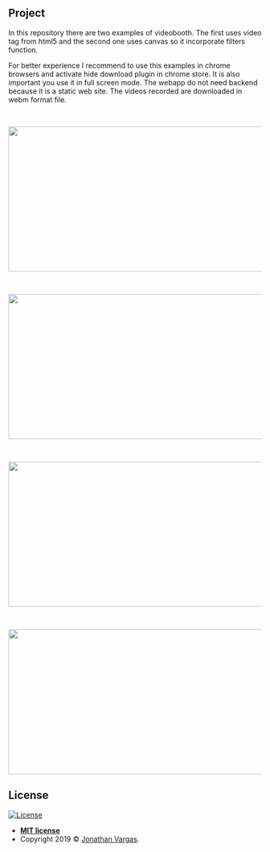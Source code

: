 ## Project

In this repository there are two examples of videobooth. The first uses video tag from html5 and the second one uses canvas so it incorporate filters function.

For better experience I recommend to use this examples in chrome browsers and activate hide download plugin in chrome store. It is also important you use it in full screen mode. The webapp do not need backend because it is a static web site. The videos recorded are downloaded in webm format file.


<br>

<p align="center">
  <img height="288" width="512" src="https://res.cloudinary.com/dnv0qwkrk/image/upload/v1601398512/wordpress_Jonathan/videobooth1.png">
</p>

<br>
<p align="center">
  <img height="288" width="512" src="https://res.cloudinary.com/dnv0qwkrk/image/upload/v1601398512/wordpress_Jonathan/videobooth2.png">
</p>
<br>
<p align="center">
  <img height="288" width="512" src="https://res.cloudinary.com/dnv0qwkrk/image/upload/v1601398540/wordpress_Jonathan/videobooth33.png">
</p>
<br>
<p align="center">
  <img height="288" width="512" src="https://res.cloudinary.com/dnv0qwkrk/image/upload/v1601398512/wordpress_Jonathan/videobooth4.png">
</p>


## License

[![License](http://img.shields.io/:license-mit-blue.svg?style=flat-square)](http://badges.mit-license.org)

- **[MIT license](http://opensource.org/licenses/mit-license.php)**
- Copyright 2019 © <a href="https://www.jonathanvargas.ml" target="_blank">Jonathan Vargas</a>.

